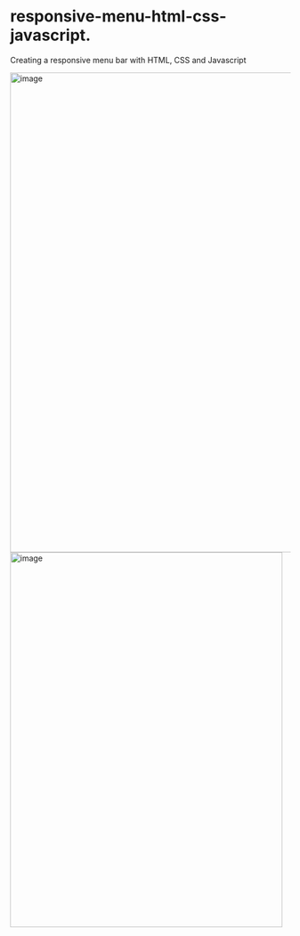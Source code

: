 # responsive-menu-html-css-javascript.
Creating a responsive menu bar with HTML, CSS and Javascript


<img width="1861" height="861" alt="image" src="https://github.com/user-attachments/assets/b6b29ca1-8677-40a2-af83-148680ceaccc" />

<img width="489" height="673" alt="image" src="https://github.com/user-attachments/assets/e42bc4c1-9392-49c5-9836-25e6ce872505" />


